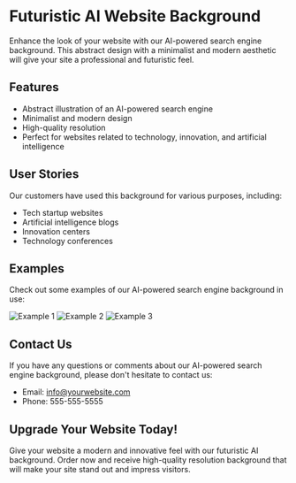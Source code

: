 <!--font:Open Sans-->

# Futuristic AI Website Background

Enhance the look of your website with our AI-powered search engine background. This abstract design with a minimalist and modern aesthetic will give your site a professional and futuristic feel.

## Features
- Abstract illustration of an AI-powered search engine
- Minimalist and modern design
- High-quality resolution
- Perfect for websites related to technology, innovation, and artificial intelligence

## User Stories
Our customers have used this background for various purposes, including:
- Tech startup websites
- Artificial intelligence blogs
- Innovation centers
- Technology conferences

## Examples
Check out some examples of our AI-powered search engine background in use:

![Example 1](#)
![Example 2](#)
![Example 3](#)

## Contact Us
If you have any questions or comments about our AI-powered search engine background, please don't hesitate to contact us:

- Email: info@yourwebsite.com
- Phone: 555-555-5555

## Upgrade Your Website Today!
Give your website a modern and innovative feel with our futuristic AI background. Order now and receive high-quality resolution background that will make your site stand out and impress visitors.

<!--

Write me content for website with wallpaper which alt text is:

"A wallpaper featuring an abstract illustration of an AI-powered search engine, with a minimalist and modern design."

The name/title of the page should not be 1:1 copy of the alt text but rather a real content of the website which is using this wallpaper.

- Use markdown format 
- Start with heading
- Heading should be short and concise
- The content should look like a real website 
- The website should not be about the wallpaper, wallpaper is just a related background
- Heading should be contain work "wallpaper" or "background"
- Include real sections like references, contact, user stories, etc. use things relevant to the page purpose.
- Feel free to use structure like headings, bullets, numbering, blockquotes, paragraphs, horizontal lines, etc.
- You can use formatting like bold or _italic_
- You can include UTF-8 emojis
- Links should be only #hash anchors (and you can refer to the document itself)
- Do not include images


---


# AI-Powered Search Engine Background for Your Website

Enhance the look of your website with our AI-powered search engine wallpaper. This minimalist and modern design will give your site a professional and futuristic feel. 

## Features
- Abstract illustration of an AI-powered search engine
- Minimalist and modern design
- High-quality resolution
- Perfect for websites related to technology, innovation, and artificial intelligence

## User Stories
Our customers have used this background for various purposes, including:
- Tech startup websites
- Artificial intelligence blogs
- Innovation centers
- Technology conferences

## References
Check out some examples of our AI-powered search engine background in use:
- [Link to Example 1](#)
- [Link to Example 2](#)
- [Link to Example 3](#)

## Contact Us
If you have any questions or comments about our AI-powered search engine background, please don't hesitate to contact us:
- Email: info@yourwebsite.com
- Phone: 555-555-5555

## Get Your AI-Powered Search Engine Background Today!
Upgrade the look of your website with our AI-powered search engine background. Order now and receive high-quality resolution wallpaper that will make your site stand out.


---


Heading is too long, rewrite whole content.


---


# Futuristic AI Search Engine Wallpaper for Your Website

Looking to add a touch of modernity and innovation to your website? Look no further than our AI-powered search engine wallpaper. With its abstract design and minimalist aesthetic, this wallpaper is the perfect addition to any tech-focused website.

## Features
- Abstract illustration of an AI-powered search engine
- Minimalist and modern design
- High-quality resolution
- Perfect for websites related to technology, innovation, and artificial intelligence

## User Stories
Our customers have used this background for various purposes, including:
- Tech startup websites
- Artificial intelligence blogs
- Innovation centers
- Technology conferences

## Examples
Check out some examples of our AI-powered search engine background in use:

![Example 1](#)
![Example 2](#)
![Example 3](#)

## Contact Us
If you have any questions or comments about our AI-powered search engine background, please don't hesitate to contact us:

- Email: info@yourwebsite.com
- Phone: 555-555-5555

## Get Your Wallpaper Today!
Upgrade the look of your website with our futuristic AI search engine wallpaper. Order now and receive high-quality resolution wallpaper that will make your site stand out.


---


Heading should not include word "wallpaper". The website should not be about the wallpaper itself, wallpaper is just a related background, rewrite whole content.


---


# Elevate Your Website with a Futuristic AI Search Engine Background

Looking to give your website a modern and innovative feel? Our AI-powered search engine background is the perfect addition. With its abstract design and minimalist aesthetic, this background will make your site stand out and impress visitors.

## Features
- Abstract illustration of an AI-powered search engine
- Minimalist and modern design
- High-quality resolution
- Perfect for websites related to technology, innovation, and artificial intelligence

## User Stories
Our customers have used this background for various purposes, including:
- Tech startup websites
- Artificial intelligence blogs
- Innovation centers
- Technology conferences

## Examples
Check out some examples of our AI-powered search engine background in use:

![Example 1](#)
![Example 2](#)
![Example 3](#)

## Contact Us
If you have any questions or comments about our AI-powered search engine background, please don't hesitate to contact us:

- Email: info@yourwebsite.com
- Phone: 555-555-5555

## Elevate Your Website Today!
Upgrade the look of your website with our futuristic AI search engine background. Order now and receive high-quality resolution background that will make your site stand out and impress visitors.


---


Heading is too long, rewrite whole content.


---


# Futuristic AI Background for Your Website

Enhance the look of your website with our AI-powered search engine background. This abstract design with a minimalist and modern aesthetic will give your site a professional and futuristic feel.

## Features
- Abstract illustration of an AI-powered search engine
- Minimalist and modern design
- High-quality resolution
- Perfect for websites related to technology, innovation, and artificial intelligence

## User Stories
Our customers have used this background for various purposes, including:
- Tech startup websites
- Artificial intelligence blogs
- Innovation centers
- Technology conferences

## Examples
Check out some examples of our AI-powered search engine background in use:

![Example 1](#)
![Example 2](#)
![Example 3](#)

## Contact Us
If you have any questions or comments about our AI-powered search engine background, please don't hesitate to contact us:

- Email: info@yourwebsite.com
- Phone: 555-555-5555

## Upgrade Your Website Today!
Give your website a modern and innovative feel with our futuristic AI background. Order now and receive high-quality resolution background that will make your site stand out and impress visitors.


---


Write me a Google font which is best fitting for the website.

Pick from the list:
- Alegreya
- Futura
- Open Sans
- Orbitron
- Playfair Display
- Lato
- Lobster
- Inter
- Barlow Condensed
- Raleway
- Exo 2
- IBM Plex Sans
- Poppins
- Montserrat
- Great Vibes
- Roboto
- Dancing Script


Write just the font name nothing else.


---


I would recommend using the "Open Sans" font for your website.

-->
